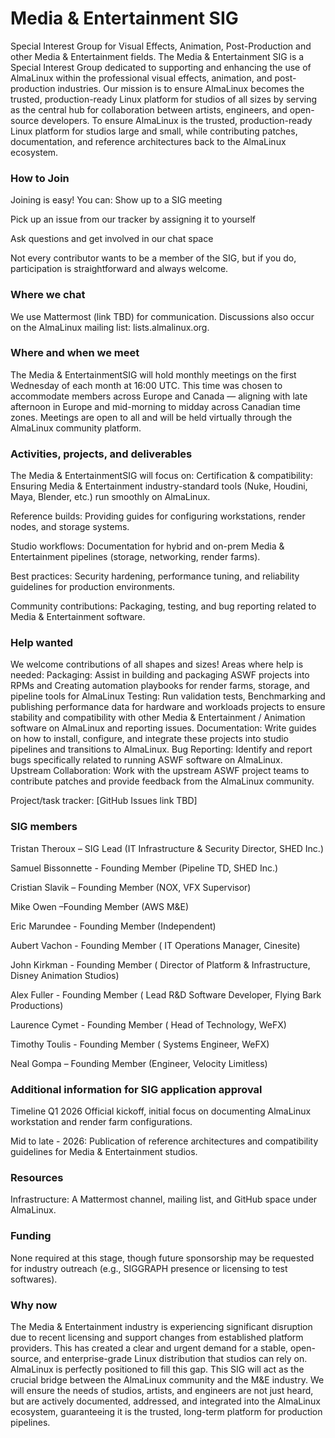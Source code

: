 # Media & Entertainment SIG

Special Interest Group for Visual Effects, Animation, Post-Production and other Media & Entertainment fields.
The Media & Entertainment SIG is a Special Interest Group dedicated to supporting and enhancing the use of AlmaLinux within the professional visual effects, animation, and post-production industries. Our mission is to ensure AlmaLinux becomes the trusted, production-ready Linux platform for studios of all sizes by serving as the central hub for collaboration between artists, engineers, and open-source developers. To ensure AlmaLinux is the trusted, production-ready Linux platform for studios large and small, while contributing patches, documentation, and reference architectures back to the AlmaLinux ecosystem.

### How to Join
Joining is easy! You can:
Show up to a SIG meeting


Pick up an issue from our tracker by assigning it to yourself


Ask questions and get involved in our chat space


Not every contributor wants to be a member of the SIG, but if you do, participation is straightforward and always welcome.

### Where we chat
We use Mattermost (link TBD) for communication. Discussions also occur on the AlmaLinux mailing list: lists.almalinux.org.

### Where and when we meet
The Media & EntertainmentSIG will hold monthly meetings on the first Wednesday of each month at 16:00 UTC.
 This time was chosen to accommodate members across Europe and Canada — aligning with late afternoon in Europe and mid-morning to midday across Canadian time zones.
Meetings are open to all and will be held virtually through the AlmaLinux community platform.

### Activities, projects, and deliverables
The Media & EntertainmentSIG will focus on:
Certification & compatibility: Ensuring Media & Entertainment industry-standard tools (Nuke, Houdini, Maya, Blender, etc.) run smoothly on AlmaLinux.


Reference builds: Providing guides for configuring workstations, render nodes, and storage systems.


Studio workflows: Documentation for hybrid and on-prem Media & Entertainment pipelines (storage, networking, render farms).


Best practices: Security hardening, performance tuning, and reliability guidelines for production environments.


Community contributions: Packaging, testing, and bug reporting related to Media & Entertainment software.



### Help wanted
We welcome contributions of all shapes and sizes! Areas where help is needed:
Packaging: Assist in building and packaging ASWF projects into RPMs and Creating automation playbooks for render farms, storage, and pipeline tools for AlmaLinux
Testing: Run validation tests, Benchmarking and publishing performance data for hardware and workloads projects to ensure stability and compatibility with other Media & Entertainment / Animation software on AlmaLinux and reporting issues.
Documentation: Write guides on how to install, configure, and integrate these projects into studio pipelines and transitions to AlmaLinux.
Bug Reporting: Identify and report bugs specifically related to running ASWF software on AlmaLinux.
Upstream Collaboration: Work with the upstream ASWF project teams to contribute patches and provide feedback from the AlmaLinux community.


Project/task tracker: [GitHub Issues link TBD]

### SIG members
Tristan Theroux – SIG Lead (IT Infrastructure & Security Director, SHED Inc.)

Samuel Bissonnette - Founding Member (Pipeline TD, SHED Inc.)

Cristian Slavik – Founding Member (NOX, VFX Supervisor)

Mike Owen  –Founding  Member (AWS M&E)

Eric Marundee - Founding Member (Independent)

Aubert Vachon - Founding Member ( IT Operations Manager, Cinesite) 

John Kirkman -  Founding Member ( Director of Platform & Infrastructure, Disney Animation Studios)

Alex Fuller - Founding Member ( Lead R&D Software Developer, Flying Bark Productions)

Laurence Cymet - Founding Member ( Head of Technology, WeFX)

Timothy Toulis - Founding Member ( Systems Engineer, WeFX)

Neal Gompa – Founding Member (Engineer, Velocity Limitless)

### Additional information for SIG application approval
Timeline
Q1 2026 Official kickoff, initial focus on documenting AlmaLinux workstation and render farm configurations.


Mid to late - 2026: Publication of reference architectures and compatibility guidelines for Media & Entertainment studios.


### Resources
Infrastructure: A Mattermost channel, mailing list, and GitHub space under AlmaLinux.


### Funding

None required at this stage, though future sponsorship may be requested for industry outreach (e.g., SIGGRAPH presence or licensing to test softwares).


### Why now
 The Media & Entertainment industry is experiencing significant disruption due to recent licensing and support changes from established platform providers. This has created a clear and urgent demand for a stable, open-source, and enterprise-grade Linux distribution that studios can rely on. AlmaLinux is perfectly positioned to fill this gap.
This SIG will act as the crucial bridge between the AlmaLinux community and the M&E industry. We will ensure the needs of studios, artists, and engineers are not just heard, but are actively documented, addressed, and integrated into the AlmaLinux ecosystem, guaranteeing it is the trusted, long-term platform for production pipelines.



